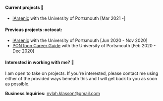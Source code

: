 #### Current projects 🌟
* [iArsenic](https://github.com/portsoc/iArsenic) with the University of Portsmouth [Mar 2021 -]

#### Previous projects :octocat:
* [iArsenic](https://github.com/portsoc/iArsenic) with the University of Portsmouth [Jun 2020 - Nov 2020]
* [PONToon Career Guide](https://github.com/pontoonapps/CareerGuide) with the University of Portsmouth [Feb 2020 - Dec 2020]

#### Interested in working with me? 🔭
I am open to take on projects. If you're interested, please contact me using either of the provided ways beneath this and I will get back to you as soon as possible.

**Business Inquiries:** nylah.klasson@gmail.com
